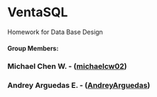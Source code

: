 # VentaSQL
Homework for Data Base Design

#### Group Members:

### Michael Chen W. - ([michaelcw02](https://github.com/michaelcw02))
### Andrey Arguedas E. - ([AndreyArguedas](https://github.com/AndreyArguedas))

